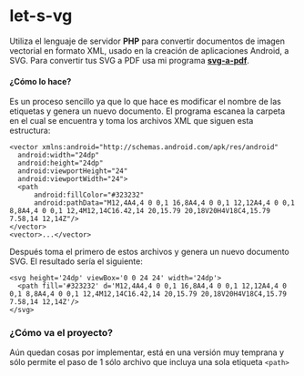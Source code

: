 # let-s-vg
Utiliza el lenguaje de servidor **PHP** para convertir documentos de imagen vectorial en formato XML, usado en la 
creación de aplicaciones Android, a SVG. Para convertir tus SVG a PDF usa mi programa [**svg-a-pdf**](https://github.com/JoaquinBelloJimenez/svg-a-pdf-cadena).

#### ¿Cómo lo hace?

Es un proceso sencillo ya que lo que hace es modificar el nombre de las etiquetas y genera un nuevo documento.
El programa escanea la carpeta en el cual se encuentra y toma los archivos XML que siguen esta estructura:
  ```
<vector xmlns:android="http://schemas.android.com/apk/res/android"
    android:width="24dp"
    android:height="24dp"
    android:viewportHeight="24"
    android:viewportWidth="24">
    <path
        android:fillColor="#323232"
        android:pathData="M12,4A4,4 0 0,1 16,8A4,4 0 0,1 12,12A4,4 0 0,1 8,8A4,4 0 0,1 12,4M12,14C16.42,14 20,15.79 20,18V20H4V18C4,15.79 7.58,14 12,14Z"/>
</vector>
<vector>...</vector>

  ```
  Después toma el primero de estos archivos y  genera un nuevo documento SVG. El resultado sería el siguiente:
  ```
  <svg height='24dp' viewBox='0 0 24 24' width='24dp'> 
    <path fill='#323232' d='M12,4A4,4 0 0,1 16,8A4,4 0 0,1 12,12A4,4 0 0,1 8,8A4,4 0 0,1 12,4M12,14C16.42,14 20,15.79 20,18V20H4V18C4,15.79 7.58,14 12,14Z'/>
  </svg>
  
  ```
### ¿Cómo va el proyecto?
Aún quedan cosas por implementar, está en una versión muy temprana  y sólo permite el paso de 1 sólo archivo que incluya una sola etiqueta `<path>`
